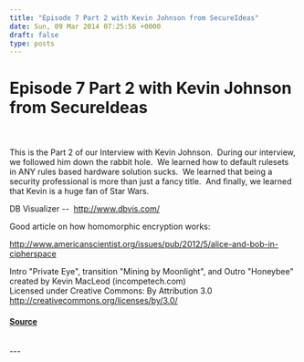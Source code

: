 ```yaml
---
title: "Episode 7 Part 2 with Kevin Johnson from SecureIdeas"
date: Sun, 09 Mar 2014 07:25:56 +0000
draft: false
type: posts
---
```

# Episode 7 Part 2 with Kevin Johnson from SecureIdeas

<br/>

<br/>
This is the Part 2 of our Interview with Kevin Johnson.  During our interview, we followed him down the rabbit hole.  We learned how to default rulesets in ANY rules based hardware solution sucks.  We learned that being a security professional is more than just a fancy title.  And finally, we learned that Kevin is a huge fan of Star Wars.

DB Visualizer --  http://www.dbvis.com/

Good article on how homomorphic encryption works:

http://www.americanscientist.org/issues/pub/2012/5/alice-and-bob-in-cipherspace

Intro "Private Eye", transition "Mining by Moonlight", and Outro "Honeybee" created by Kevin MacLeod (incompetech.com)   
Licensed under Creative Commons: By Attribution 3.0  
http://creativecommons.org/licenses/by/3.0/

#### [Source](http://brakeingsecurity.com/episode-7-part-2-with-kevin-johnson-from-secureideas)

<br/>
---

